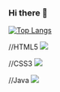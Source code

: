 ### Hi there 👋

<!--
**hanminho0426/hanminho0426** is a ✨ _special_ ✨ repository because its `README.md` (this file) appears on your GitHub profile.

-->

[![Top Langs](https://github-readme-stats.vercel.app/api/top-langs/?username=hanminho0426&layout=compact)](https://github.com/hanminho0426/github-readme-stats)

//HTML5
<img src="https://img.shields.io/badge/HTML5-E34F26?style=flat-square&logo=html5&logoColor=white"/></a>

//CSS3
<img src="https://img.shields.io/badge/CSS3-1572B6?style=flat-square&logo=css3&logoColor=white"/></a>

//Java
<img src="https://img.shields.io/badge/Java-007396?style=flat-square&logo=java&logoColor=white"/></a> 

